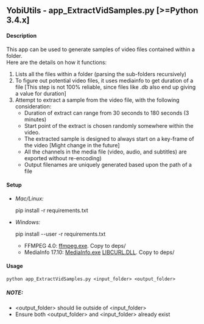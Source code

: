## YobiUtils - app_ExtractVidSamples.py [>=Python 3.4.x]

#### Description
This app can be used to generate samples of video files contained within a folder.  
Here are the details on how it functions:  

1) Lists all the files within a folder (parsing the sub-folders recursively)
2) To figure out potential video files, it uses mediainfo to get duration of a file
   [This step is not 100% reliable, since files like .db also end up giving a value for duration]
3) Attempt to extract a sample from the video file, with the following consideration:
    - Duration of extract can range from 30 seconds to 180 seconds (3 minutes)
    - Start point of the extract is chosen randomly somewhere within the video.
    - The extracted sample is designed to always start on a key-frame of the video [Might change in the future]
    - All the channels in the media file (video, audio, and subtitles) are exported without re-encoding)
    - Output filenames are uniquely generated based upon the path of a file

#### Setup

- *Mac/Linux:*  

    pip install -r requirements.txt

- *Windows:*  

    pip install --user -r requirements.txt
    
  - FFMPEG 4.0: [ffmpeg.exe](https://drive.google.com/open?id=13zq41LBPfn_hZ_leoN7hCE91I4XZggZD). Copy to deps/ 
  - MediaInfo 17.10: [MediaInfo.exe](https://drive.google.com/open?id=1_mpxoGD9bAlC5nwEFFzXKaqiiO-jTW0H) [LIBCURL.DLL](https://drive.google.com/open?id=1PabjHoEgpQ_OQK6ysBnghK5CZmMwpQoP). Copy to deps/


#### Usage
```python3
python app_ExtractVidSamples.py <input_folder> <output_folder>
```

##### NOTE:
- <output_folder> should lie outside of <input_folder>
- Ensure both <output_folder> and <input_folder> already exist
